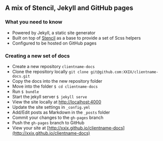 ## A mix of Stencil, Jekyll and GitHub pages

### What you need to know

+ Powered by Jekyll, a static site generator
+ Built on top of [Stencil](http://github.com/micdijkstra/stencil) as a base to provide a set of Scss helpers
+ Configured to be hosted on GitHub pages

### Creating a new set of docs
+ Create a new repository `clientname-docs`
+ Clone the repository locally `git clone git@github.com:XXIX/clientname-docs.git`
+ Copy the docs into the new repository folder
+ Move into the folder `$ cd clientname-docs`
+ Run `$ bundle`
+ Start the jekyll server `$ jekyll serve`
+ View the site locally at [http://localhost:4000](http://localhost:4000)
+ Update the site settings in `_config.yml`
+ Add/Edit posts as Markdown in the `_posts` folder
+ Commit your changes to the `gh-pages` branch
+ Push the `gh-pages` branch to GitHub
+ View your site at [http://xxix.github.io/clientname-docs](http://xxix.github.io/clientname-docs)
